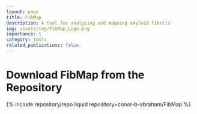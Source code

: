 ```yaml
---
layout: page
title: FibMap
description: A tool for analyzing and mapping amyloid fibrils
img: assets/img/FibMap_Logo.png
importance: 1
category: Tools
related_publications: false
---
```


# Download FibMap from the Repository

<div class="repositories d-flex flex-wrap flex-md-row flex-column justify-content-between align-items-center">
    {% include repository/repo.liquid repository=conor-b-abraham/FibMap %}
</div>
